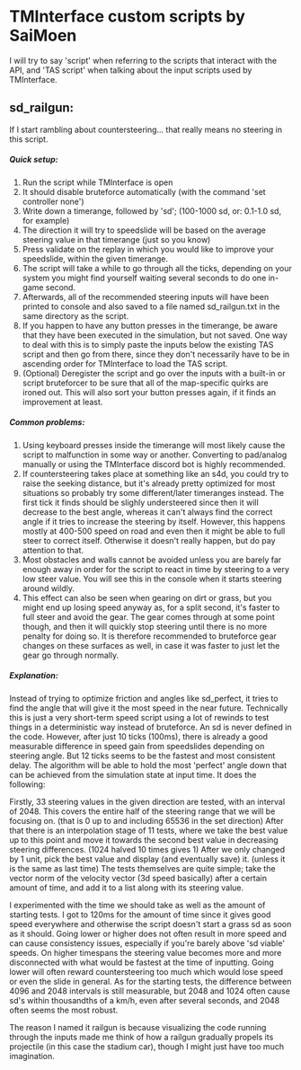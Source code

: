 # TMInterface custom scripts by SaiMoen

I will try to say 'script' when referring to the scripts that interact with the API, and 'TAS script' when talking about the input scripts used by TMInterface.

## sd_railgun:

If I start rambling about countersteering... that really means no steering in this script.

##### Quick setup:
1. Run the script while TMInterface is open
2. It should disable bruteforce automatically (with the command 'set controller none')
3. Write down a timerange, followed by 'sd'; (100-1000 sd, or: 0.1-1.0 sd, for example)
4. The direction it will try to speedslide will be based on the average steering value in that timerange (just so you know)
5. Press validate on the replay in which you would like to improve your speedslide, within the given timerange.
6. The script will take a while to go through all the ticks, depending on your system you might find yourself waiting several seconds to do one in-game second.
7. Afterwards, all of the recommended steering inputs will have been printed to console and also saved to a file named sd_railgun.txt in the same directory as the script.
8. If you happen to have any button presses in the timerange, be aware that they have been executed in the simulation, but not saved. One way to deal with this is to simply paste the inputs below the existing TAS script and then go from there, since they don't necessarily have to be in ascending order for TMInterface to load the TAS script.
9. (Optional) Deregister the script and go over the inputs with a built-in or script bruteforcer to be sure that all of the map-specific quirks are ironed out. This will also sort your button presses again, if it finds an improvement at least.

##### Common problems:
1. Using keyboard presses inside the timerange will most likely cause the script to malfunction in some way or another. Converting to pad/analog manually or using the TMInterface discord bot is highly recommended.
2. If countersteering takes place at something like an s4d, you could try to raise the seeking distance, but it's already pretty optimized for most situations so probably try some different/later timeranges instead. The first tick it finds should be slighly understeered since then it will decrease to the best angle, whereas it can't always find the correct angle if it tries to increase the steering by itself. However, this happens mostly at 400-500 speed on road and even then it might be able to full steer to correct itself. Otherwise it doesn't really happen, but do pay attention to that.
3. Most obstacles and walls cannot be avoided unless you are barely far enough away in order for the script to react in time by steering to a very low steer value. You will see this in the console when it starts steering around wildly.
4. This effect can also be seen when gearing on dirt or grass, but you might end up losing speed anyway as, for a split second, it's faster to full steer and avoid the gear. The gear comes through at some point though, and then it will quickly stop steering until there is no more penalty for doing so. It is therefore recommended to bruteforce gear changes on these surfaces as well, in case it was faster to just let the gear go through normally.

##### Explanation:
Instead of trying to optimize friction and angles like sd_perfect, it tries to find the angle that will give it the most speed in the near future.
Technically this is just a very short-term speed script using a lot of rewinds to test things in a deterministic way instead of bruteforce.
An sd is never defined in the code. However, after just 10 ticks (100ms), there is already a good measurable difference in speed gain from speedslides depending on steering angle. But 12 ticks seems to be the fastest and most consistent delay.
The algorithm will be able to hold the most 'perfect' angle down that can be achieved from the simulation state at input time. It does the following:

Firstly, 33 steering values in the given direction are tested, with an interval of 2048. This covers the entire half of the steering range that we will be focusing on. (that is 0 up to and including 65536 in the set direction)
After that there is an interpolation stage of 11 tests, where we take the best value up to this point and move it towards the second best value in decreasing steering differences. (1024 halved 10 times gives 1)
After we only changed by 1 unit, pick the best value and display (and eventually save) it. (unless it is the same as last time)
The tests themselves are quite simple; take the vector norm of the velocity vector (3d speed basically) after a certain amount of time, and add it to a list along with its steering value.

I experimented with the time we should take as well as the amount of starting tests. I got to 120ms for the amount of time since it gives good speed everywhere and otherwise the script doesn't start a grass sd as soon as it should. Going lower or higher does not often result in more speed and can cause consistency issues, especially if you're barely above 'sd viable' speeds. On higher timespans the steering value becomes more and more disconnected with what would be fastest at the time of inputting. Going lower will often reward countersteering too much which would lose speed or even the slide in general. As for the starting tests, the difference between 4096 and 2048 intervals is still measurable, but 2048 and 1024 often cause sd's within thousandths of a km/h, even after several seconds, and 2048 often seems the most robust.

The reason I named it railgun is because visualizing the code running through the inputs made me think of how a railgun gradually propels its projectile (in this case the stadium car), though I might just have too much imagination.
